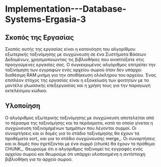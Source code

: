 # Implementation---Database-Systems-Ergasia-3

## Σκοπός της Εργασίας

Σκοπός αυτής της εργασίας είναι η κατανόηση του αλγορίθμου εξωτερικής ταξινόμησης με συγχώνευση
σε ένα Συστήματα Βάσεων Δεδομένων, χρησιμοποιώντας τις βιβλιοθήκες που αναπτύξατε στις
προηγούμενες εργασίες σας. Ο συγκεκριμένος αλγόριθμος επιτρέπει την ταξινόμηση των εγγραφών ενός
αρχείου σωρού όταν δεν υπάρχει διαθέσιμη RAM μνήμη για την αποθήκευση ολόκληρου του αρχείου.
Ένας επιπλέον στόχος της εργασίας είναι η εξοικείωση των φοιτητών με τα μοντέλα γλωσσικής
επεξεργασίας και η χρήση τους για την παραγωγή εκτελέσιμου κώδικα.

## Υλοποίηση

Ο αλγόριθμος εξωτερικής ταξινόμησης με συγχώνευση αποτελείται από το πέρασμα της ταξινόμησης και
τα περάσματα, κατά τα οποία γίνεται η συγχώνευση ταξινομημένων τμημάτων που λέγονται συρμοί.
Οι συναρτήσεις και οι δομές για το στάδιο ταξινόμησης θα έχουν τα
προθέματα sort_ και για το στάδιο συγχώνευσης merge_. Οι συναρτήσεις και οι δομές που σχετίζονται με
ένα συρμό (chunk) θα έχουν το πρόθεμα CHUNK_. Θεωρούμε ότι ο αλγόριθμος ταξινομεί τις εγγραφές
ενός αρχείου σωρού και θεωρούμε ότι υπάρχει υλοποιημένη η αντίστοιχη βιβλιοθήκη για το αρχείο
σωρού.
